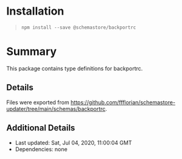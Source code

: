 # Installation
> `npm install --save @schemastore/backportrc`

# Summary
This package contains type definitions for backportrc.

## Details
Files were exported from https://github.com/ffflorian/schemastore-updater/tree/main/schemas/backportrc.

## Additional Details
* Last updated: Sat, Jul 04, 2020, 11:00:04 GMT
* Dependencies: none
